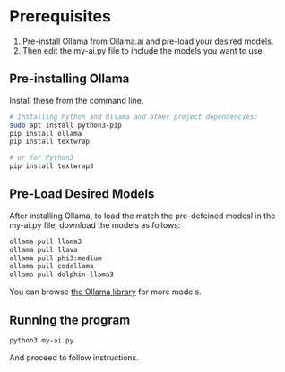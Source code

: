 
# Prerequisites
1. Pre-install Ollama from Ollama.ai and pre-load your desired models.
2. Then edit the my-ai.py file to include the models you want to use.

## Pre-installing Ollama
Install these from the command line.
```bash
# Installing Python and Ollama and other project dependencies:
sudo apt install python3-pip
pip install ollama
pip install textwrap

# or for Python3
pip install textwrap3
```

## Pre-Load Desired Models
After installing Ollama, to load the match the pre-defeined modesl in the my-ai.py file, download the models as follows:
```bash
ollama pull llama3
ollama pull llava
ollama pull phi3:medium
ollama pull codellama
ollama pull dolphin-llama3
```

You can browse [the Ollama library](https://ollama.com/library) for more models.

## Running the program
```bash
python3 my-ai.py
```

And proceed to follow instructions.
